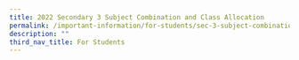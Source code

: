 ```yaml
---
title: 2022 Secondary 3 Subject Combination and Class Allocation
permalink: /important-information/for-students/sec-3-subject-combination/
description: ""
third_nav_title: For Students
---
```

